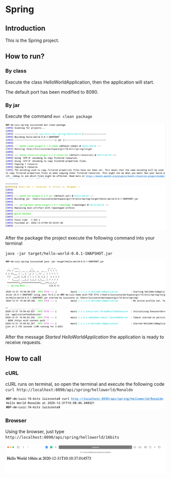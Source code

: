 # Spring

## Introduction
This is the Spring project.

## How to run?

### By class
Execute the class HelloWorldApplication, then the application will start.

The default port has been modified to 8090.

### By jar
Execute the command ``mvn clean package``

![](src/main/resources/helloworld/mvn-package.png) 
..........
![](src/main/resources/helloworld/mvn-success.png) 

After the package the project execute the following command into your terminal

``java -jar target/hello-world-0.0.1-SNAPSHOT.jar``

![](src/main/resources/helloworld/running.png)
.. 
![](src/main/resources/helloworld/running-port.png) 

After the message *Started HelloWorldApplication* the application is ready to receive requests.


## How to call

### cURL
cURL runs on terminal, so open the terminal and execute the following code 
``curl http://localhost:8090/api/spring/helloworld/Ronaldo``

![](src/main/resources/helloworld/curl.png)

### Browser

Using the browser, just type ``http://localhost:8090/api/spring/helloworld/16bits``

![](src/main/resources/helloworld/browser.png)
 